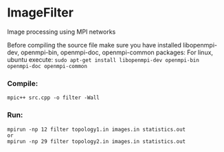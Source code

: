 # ImageFilter
Image processing using MPI networks

Before compiling the source file make sure you have installed libopenmpi-dev,
openmpi-bin, openmpi-doc, openmpi-common packages:
For linux, ubuntu execute:
	`sudo apt-get install libopenmpi-dev openmpi-bin openmpi-doc openmpi-common`


### Compile:
	mpic++ src.cpp -o filter -Wall
### Run:
	mpirun -np 12 filter topology1.in images.in statistics.out
	or
	mpirun -np 29 filter topology2.in images.in statistics.out

